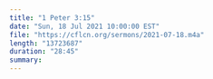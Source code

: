 ```yaml
---
title: "1 Peter 3:15"
date: "Sun, 18 Jul 2021 10:00:00 EST"
file: "https://cflcn.org/sermons/2021-07-18.m4a"
length: "13723687"
duration: "28:45"
summary: 
---
```


